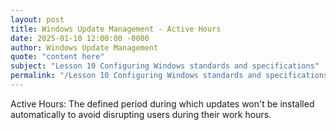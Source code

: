 ```yaml
---
layout: post
title: Windows Update Management - Active Hours
date: 2025-01-10 12:00:00 -0000
author: Windows Update Management
quote: "content here"
subject: "Lesson 10 Configuring Windows standards and specifications"
permalink: "/Lesson 10 Configuring Windows standards and specifications/Windows Update Management/Windows Update Management - Active Hours"
---
```


Active Hours: The defined period during which updates won't be installed automatically to avoid disrupting users during their work hours.
